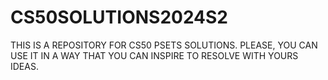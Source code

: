 # CS50SOLUTIONS2024S2
THIS IS A REPOSITORY FOR CS50 PSETS SOLUTIONS. PLEASE, YOU CAN USE IT IN A WAY THAT YOU CAN INSPIRE TO RESOLVE WITH YOURS IDEAS.
